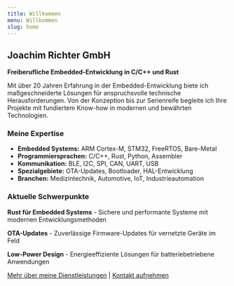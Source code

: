 ```yaml
---
title: Willkommen
menu: Willkommen
slug: home
---
```


## Joachim Richter GmbH

**Freiberufliche Embedded-Entwicklung in C/C++ und Rust**

Mit über 20 Jahren Erfahrung in der Embedded-Entwicklung biete ich maßgeschneiderte Lösungen für anspruchsvolle technische Herausforderungen. Von der Konzeption bis zur Serienreife begleite ich Ihre Projekte mit fundiertem Know-how in modernen und bewährten Technologien.

### Meine Expertise

- **Embedded Systems:** ARM Cortex-M, STM32, FreeRTOS, Bare-Metal
- **Programmiersprachen:** C/C++, Rust, Python, Assembler
- **Kommunikation:** BLE, I2C, SPI, CAN, UART, USB
- **Spezialgebiete:** OTA-Updates, Bootloader, HAL-Entwicklung
- **Branchen:** Medizintechnik, Automotive, IoT, Industrieautomation

### Aktuelle Schwerpunkte

**Rust für Embedded Systems** - Sichere und performante Systeme mit modernen Entwicklungsmethoden

**OTA-Updates** - Zuverlässige Firmware-Updates für vernetzte Geräte im Feld

**Low-Power Design** - Energieeffiziente Lösungen für batteriebetriebene Anwendungen

[Mehr über meine Dienstleistungen](../dienstleistungen) | [Kontakt aufnehmen](../kontakt)
